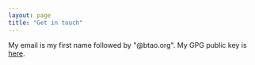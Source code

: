 ```yaml
---
layout: page
title: "Get in touch"
---
```


My email is my first name followed by "@btao.org". My GPG public key is
[here](/static/C6EC7AAB905F9E6F.txt).
